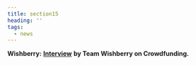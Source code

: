 ```yaml
---
title: section15
heading: ''
tags:
  - news
---
```

**Wishberry:** [**Interview**](https://www.wishberry.in/blog/this-is-what-you-get-when-a-neurologist-and-an-anthropologist-backpack-the-country/) **by Team Wishberry on Crowdfunding.**
